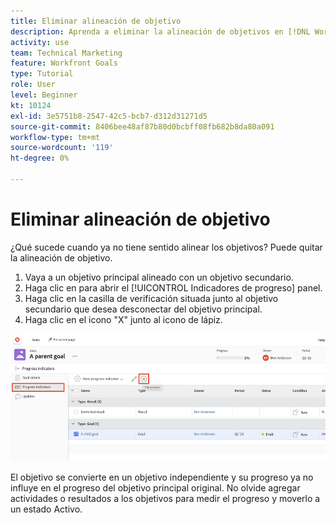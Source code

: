 ```yaml
---
title: Eliminar alineación de objetivo
description: Aprenda a eliminar la alineación de objetivos en [!DNL Workfront Goals].
activity: use
team: Technical Marketing
feature: Workfront Goals
type: Tutorial
role: User
level: Beginner
kt: 10124
exl-id: 3e5751b8-2547-42c5-bcb7-d312d31271d5
source-git-commit: 8406bee48af87b80d0bcbff08fb682b8da80a091
workflow-type: tm+mt
source-wordcount: '119'
ht-degree: 0%

---
```


# Eliminar alineación de objetivo

¿Qué sucede cuando ya no tiene sentido alinear los objetivos? Puede quitar la alineación de objetivo.

1. Vaya a un objetivo principal alineado con un objetivo secundario.
1. Haga clic en para abrir el [!UICONTROL Indicadores de progreso] panel.
1. Haga clic en la casilla de verificación situada junto al objetivo secundario que desea desconectar del objetivo principal.
1. Haga clic en el icono &quot;X&quot; junto al icono de lápiz.

![Captura de pantalla del [!UICONTROL Quitar alineación] en [!DNL Workfront Goals]](assets/08-workfront-goals-remove-goal-alignment.png)

El objetivo se convierte en un objetivo independiente y su progreso ya no influye en el progreso del objetivo principal original. No olvide agregar actividades o resultados a los objetivos para medir el progreso y moverlo a un estado Activo.
